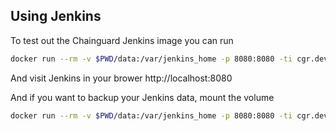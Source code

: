 ## Using Jenkins

To test out the Chainguard Jenkins image you can run
```sh
docker run --rm -v $PWD/data:/var/jenkins_home -p 8080:8080 -ti cgr.dev/chainguard/jenkins:experimental
```

And visit Jenkins in your brower http://localhost:8080

And if you want to backup your Jenkins data, mount the  volume
```sh
docker run --rm -v $PWD/data:/var/jenkins_home -p 8080:8080 -ti cgr.dev/chainguard/jenkins:experimental
```